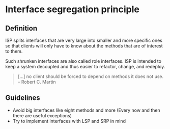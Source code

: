 # Interface segregation principle

## Definition

ISP splits interfaces that are very large into smaller and more specific ones so that clients will only have to know about the methods that are of interest to them.

Such shrunken interfaces are also called role interfaces. ISP is intended to keep a system decoupled and thus easier to refactor, change, and redeploy.

> [...] no client should be forced to depend on methods it does not use. - Robert C. Martin

## Guidelines

- Avoid big interfaces like eight methods and more (Every now and then there are useful exceptions)
- Try to implement interfaces with LSP and SRP in mind
